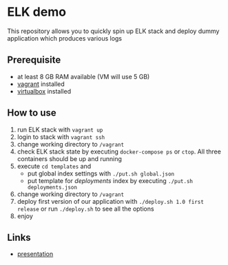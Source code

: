 # ELK demo
This repository allows you to quickly spin up ELK stack and deploy dummy application which produces various logs

## Prerequisite
* at least 8 GB RAM available (VM will use 5 GB)
* [vagrant](https://www.vagrantup.com/) installed
* [virtualbox](https://www.virtualbox.org/) installed

## How to use

1. run ELK stack with ```vagrant up```
2. login to stack with ```vagrant ssh```
3. change working directory to ```/vagrant```
4. check ELK stack state by executing ```docker-compose ps``` or ```ctop```. All three containers should be up and running
5. execute ```cd templates``` and
    * put global index settings with ```./put.sh global.json```
    * put template for *deployments* index by executing ```./put.sh deployments.json```
6. change working directory to ```/vagrant```
7. deploy first version of our application with ```./deploy.sh 1.0 first release``` or run ```./deploy.sh``` to see all the options
8. enjoy

## Links
* [presentation](https://docs.google.com/presentation/d/1p9F1juSbAZwdOPq3iBQV60VYsfXKB5-3UdElAcqFLOE/edit?usp=sharing)